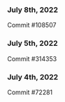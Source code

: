 ### July 8th, 2022

Commit #108507

### July 5th, 2022

Commit #314353


### July 4th, 2022

Commit #72281
